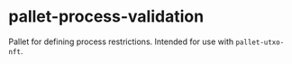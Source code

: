 # pallet-process-validation

Pallet for defining process restrictions. Intended for use with `pallet-utxo-nft`.
